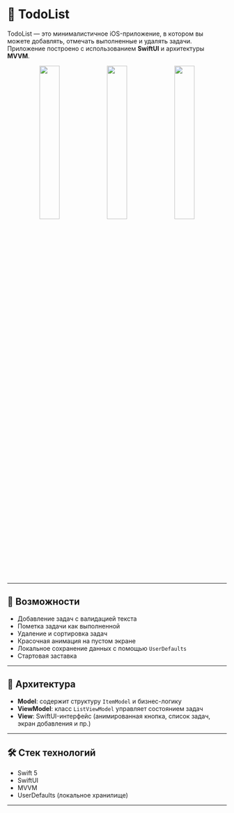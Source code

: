 # 📝 TodoList

TodoList — это минималистичное iOS-приложение, в котором вы можете добавлять, отмечать выполненные и удалять задачи. Приложение построено с использованием **SwiftUI** и архитектуры **MVVM**.

<p align="center">
  <!-- Замените ссылки на реальные скриншоты/гифки -->
  <img src="https://i.imgur.com/tFyNV88.png" width=30%>
  <img src="https://i.imgur.com/EIEBZoF.png" width=30%>
  <img src="https://i.imgur.com/iWdAaIZ.png" width=30%>
</p>

---

## 🚀 Возможности

- Добавление задач с валидацией текста  
- Пометка задачи как выполненной  
- Удаление и сортировка задач  
- Красочная анимация на пустом экране  
- Локальное сохранение данных с помощью `UserDefaults`  
- Стартовая заставка  

---

## 🧱 Архитектура

- **Model**: содержит структуру `ItemModel` и бизнес-логику  
- **ViewModel**: класс `ListViewModel` управляет состоянием задач  
- **View**: SwiftUI-интерфейс (анимированная кнопка, список задач, экран добавления и пр.)  

---

## 🛠️ Стек технологий

- Swift 5  
- SwiftUI  
- MVVM  
- UserDefaults (локальное хранилище)  

---
